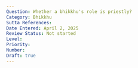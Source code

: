 ```yaml
---
Question: Whether a bhikkhu's role is priestly?
Category: Bhikkhu
Sutta References:
Date Entered: April 2, 2025
Review Status: Not started
Level: 
Priority: 
Number: 
Draft: true
---
```

